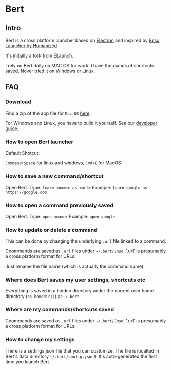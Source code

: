 # Bert

## Intro

Bert is a cross platform launcher based on [Electron](https://github.com/electron/electron) and inspired by [Enso Launcher by Humanized](https://www.reddit.com/r/answers/comments/2dw0n2/what_happened_to_humanized_especially_their/).

It's initially a fork from [ELaunch](https://github.com/zaaack/ELaunch).

I rely on Bert daily on MAC OS for work. I have thousands of shortcuts saved.
Never tried it on Windows or Linux.

## FAQ

### Download

Find a zip of the app file for `Mac OS` [here](https://github.com/andrewde/Bert/releases/tag/v1.0).

For Windows and Linux, you have to build it yourself.
See our [developer guide](Development.md).

### How to open Bert launcher

Default Shotcut:

`Command+Space` for linux and windows, `Cmd+E` for MacOS

### How to save a new command/shortcut

Open Bert.
Type: `learn <name> as <url>`
Example: `learn google as https://google.com`

### How to open a command previously saved

Open Bert.
Type: `open <name>`
Example: `open google`

### How to update or delete a command

This can be done by changing the underlying `.url` file linked to a command.

Coommands are saved as `.url` files under `~/.bert/Enso`.
'.url' is presumably a cross platform format for URLs.

Just rename the file name (which is actually the command name).

### Where does Bert saves my user settings, shortcuts etc

Everything is saved in a hidden directory under the current user home directory (`os.homedir()`) at `~/.bert`.

### Where are my commands/shortcuts saved

Coommands are saved as `.url` files under `~/.bert/Enso`.
'.url' is presumably a cross platform format for URLs.

### How to change my settings

There is a settings json file that you can customize.
The file is localted in Bert's data directory `~/.bert/config.json5`.
It's auto-generated the first time you launch Bert.
